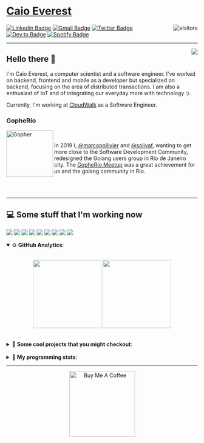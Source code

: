 # [Caio Everest](https://caioeverest.dev)

<img align="right" src="https://visitor-badge.glitch.me/badge?page_id=caioeverest.caioeverest" alt="visitors">

[![Linkedin Badge](https://img.shields.io/badge/-LinkedIn-blue?style=flat-square&logo=Linkedin&logoColor=white&link=https://www.linkedin.com/in/caioeverest/)](https://www.linkedin.com/in/caioeverest/)
[![Gmail Badge](https://img.shields.io/badge/-Gmail-c14438?style=flat-square&logo=Gmail&logoColor=white&link=mailto:mollivier.dev@gmail.com)](mailto:caioeverest.b@gmail.com/)
[![Twitter Badge](https://img.shields.io/badge/-Twitter-1DA1F2?style=flat-square&logo=Twitter&logoColor=white&link=https://twitter.com/caioeverest)](https://twitter.com/caioeverest)
[![Dev.to Badge](https://img.shields.io/badge/-Dev.to-363D44?style=flat-square&logo=Dev.to&logoColor=white&link=https://dev.to/caioeverest)](https://dev.to/caioeverest)
[![Spotify Badge](https://img.shields.io/badge/-Spotify-1ED760?style=flat-square&amp;labelColor=fff&amp;logo=Spotify&link=https://open.spotify.com/user/caio.everest)](https://open.spotify.com/user/caio.everest)

---
<img align="right" src="https://media3.giphy.com/media/Nx0rz3jtxtEre/200.gif"/>

## Hello there 🖖

<p>
    I'm Caio Everest, a computer scientist and a software engineer. I've worked on backend, frontend and mobile as a developer
    but specialized on backend, focusing on the area of distributed transactions. I am also a enthusiast of IoT and of integrating
    our everyday more with technology :).
</p>
<p>
    Currently, I'm working at <a href="https://cloudwalk.io">CloudWalk</a> as a Software Engineer.
</p>

### GopheRio

<img align="left" src="https://i.imgur.com/zmxMolD.png" alt="Gopher" width="123em">

<br>
<p>
    In 2019 I, <a href="https://github.com/marcopollivier">@marcopollivier</a> and <a href="https://github.com/solivaf">
    @solivaf</a>, wanting to get more close to the Software Development
    Community, redesigned the Golang users group in Rio de Janeiro city. The <a href="https://www.meetup.com/GopheRio">
    GopheRio Meetup</a> was a great achievement for us and the golang community in Rio.
</p>
<br><br>

---

## 💻 Some stuff that I'm working now

<a href=""><img src="https://img.shields.io/badge/-Go-00ADD8?style=flat-square&logo=go&logoColor=white"></a>
<a href=""><img src="https://img.shields.io/badge/-Rust-4f4f4f?style=flat-square&logo=rust&logoColor=white"></a>
<a href=""><img src="https://img.shields.io/badge/-Python-F7C400?style=flat-square&logo=python&logoColor=white"></a>
<a href=""><img src="https://img.shields.io/badge/-Ruby-980D02?style=flat-square&logo=ruby&logoColor=white"></a>
<a href=""><img src="http://img.shields.io/badge/-Java-007396?style=flat-square&logo=java&logoColor=white"></a>
<a href=""><img src="http://img.shields.io/badge/-Kotlin-7B6BDA?style=flat-square&logo=kotlin&logoColor=white"></a>
<a href=""><img src="http://img.shields.io/badge/-JavaScript-F7DF1E?style=flat-square&logo=JavaScript&logoColor=white"></a>
<a href=""><img src="http://img.shields.io/badge/-Terraform-623CE4?style=flat-square&logo=Terraform&logoColor=white"></a>
<a href=""><img src="http://img.shields.io/badge/-Ansible-171615?style=flat-square&logo=Ansible&logoColor=white"></a>

<details open>
    <summary>⚙ <b>GitHub Analytics</b>: </summary>
    <br>
    <p align="center">
        <img height="180em" src="https://github-readme-stats-eight-theta.vercel.app/api?username=caioeverest&show_icons=true&theme=tokyonight&include_all_commits=true&count_private=true"/>
        <img height="180em" src="https://github-readme-stats-eight-theta.vercel.app/api/top-langs/?username=caioeverest&layout=compact&langs_count=8&theme=tokyonight&include_all_commits=true&count_private=true"/>
    </p>
</details>

<br>

<details>
    <summary>🔨 <b>Some cool projects that you might checkout</b>: </summary>
    <div style="margin-left:3em">
        <li>🌠 <a href="https://github.com/caioeverest/supernova">Supernova</a> - Script that builds a development environment on linux machines</li>
        <li>⚙ <a href="https://github.com/caioeverest/gocfg">Gocfg</a> - A golang library that loads config structs from files with environment interpolation</li>
    </div>
</details>

<br>


<details>
 <summary>🤖 <b>My programming stats</b>: </summary>
<br>
<!--START_SECTION:waka-->
![Code Time](http://img.shields.io/badge/Code%20Time-2%2C222%20hrs%2040%20mins-blue)

**🐱 My GitHub Data** 

> 📦 80.1 kB Used in GitHub's Storage 
 > 
> 🏆 18 Contributions in the Year 2023
 > 
> 🚫 Not Opted to Hire
 > 
> 📜 41 Public Repositories 
 > 
> 🔑 5 Private Repositories 
 > 
**I'm a Night 🦉** 

```text
🌞 Morning                70 commits          █████░░░░░░░░░░░░░░░░░░░░   18.82 % 
🌆 Daytime                105 commits         ███████░░░░░░░░░░░░░░░░░░   28.23 % 
🌃 Evening                79 commits          █████░░░░░░░░░░░░░░░░░░░░   21.24 % 
🌙 Night                  118 commits         ████████░░░░░░░░░░░░░░░░░   31.72 % 
```
📅 **I'm Most Productive on Friday** 

```text
Monday                   32 commits          ██░░░░░░░░░░░░░░░░░░░░░░░   08.60 % 
Tuesday                  39 commits          ███░░░░░░░░░░░░░░░░░░░░░░   10.48 % 
Wednesday                19 commits          █░░░░░░░░░░░░░░░░░░░░░░░░   05.11 % 
Thursday                 36 commits          ██░░░░░░░░░░░░░░░░░░░░░░░   09.68 % 
Friday                   104 commits         ███████░░░░░░░░░░░░░░░░░░   27.96 % 
Saturday                 61 commits          ████░░░░░░░░░░░░░░░░░░░░░   16.40 % 
Sunday                   81 commits          █████░░░░░░░░░░░░░░░░░░░░   21.77 % 
```


📊 **This Week I Spent My Time On** 

```text
💬 Programming Languages: 
Go                       16 hrs 14 mins      ███████████████░░░░░░░░░░   60.10 % 
Text                     3 hrs 25 mins       ███░░░░░░░░░░░░░░░░░░░░░░   12.68 % 
Python                   2 hrs 22 mins       ██░░░░░░░░░░░░░░░░░░░░░░░   08.76 % 
D2                       1 hr 21 mins        █░░░░░░░░░░░░░░░░░░░░░░░░   05.06 % 
JSON                     1 hr 3 mins         █░░░░░░░░░░░░░░░░░░░░░░░░   03.90 % 

🔥 Editors: 
Neovim                   22 hrs 6 mins       ████████████████████░░░░░   81.79 % 
VS Code                  4 hrs 55 mins       █████░░░░░░░░░░░░░░░░░░░░   18.21 % 

💻 Operating System: 
Mac                      27 hrs 1 min        █████████████████████████   100.00 % 
```

**I Mostly Code in Go** 

```text
Go                       13 repos            ████████░░░░░░░░░░░░░░░░░   31.71 % 
Python                   2 repos             █░░░░░░░░░░░░░░░░░░░░░░░░   04.88 % 
Jupyter Notebook         2 repos             █░░░░░░░░░░░░░░░░░░░░░░░░   04.88 % 
Lua                      1 repo              █░░░░░░░░░░░░░░░░░░░░░░░░   02.44 % 
Makefile                 1 repo              █░░░░░░░░░░░░░░░░░░░░░░░░   02.44 % 
```




 Last Updated on 30/10/2023 01:19:28 UTC
<!--END_SECTION:waka-->
</details>

---

<p align="center">
    <a href="https://www.buymeacoffee.com/caioeverest" target="_blank">
        <img src="https://az743702.vo.msecnd.net/cdn/kofi3.png?v=a" alt="Buy Me A Coffee" width="173em">
    </a>
</p>
